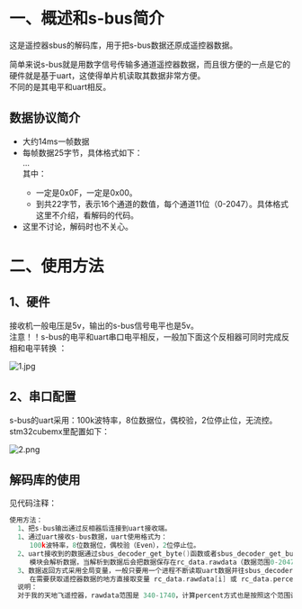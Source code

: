 
# 一、概述和s-bus简介

这是遥控器sbus的解码库，用于把s-bus数据还原成遥控器数据。

简单来说s-bus就是用数字信号传输多通道遥控器数据，而且很方便的一点是它的硬件就是基于uart，这使得单片机读取其数据非常方便。  
不同的是其电平和uart相反。


## 数据协议简介

* 大约14ms一帧数据
* 每帧数据25字节，具体格式如下：  
	<START> <data0> <data1> ... <data21> <Flags> <END>  
	其中：  
    * <START>一定是0x0F，<END>一定是0x00。
    * <data0>到<data21>共22字节，表示16个通道的数值，每个通道11位（0-2047）。具体格式这里不介绍，看解码的代码。
* <Flags>这里不讨论，解码时也不关心。

# 二、使用方法

## 1、硬件

接收机一般电压是5v，输出的s-bus信号电平也是5v。  
注意！！s-bus的电平和uart串口电平相反，一般加下面这个反相器可同时完成反相和电平转换
：

![1.jpg](https://github.com/nicekwell/sbus-decoder/raw/master/img/1.jpg)

## 2、串口配置

s-bus的uart采用：100k波特率，8位数据位，偶校验，2位停止位，无流控。
stm32cubemx里配置如下：

![2.png](https://github.com/nicekwell/sbus-decoder/raw/master/img/2.png)

## 解码库的使用

见代码注释：

```c
使用方法：
  1、把s-bus输出通过反相器后连接到uart接收端。
  1、通过uart接收s-bus数据，uart使用格式为：
     100k波特率，8位数据位，偶校验（Even），2位停止位。
  2、uart接收到的数据通过sbus_decoder_get_byte()函数或者sbus_decoder_get_buf()函数传给此模块。
     模块会解析数据，当解析到数据后会把数据保存在rc_data.rawdata（数据范围0-2047） 和 rc_data.percent（数据范围0-100）中。
  3、数据返回方式采用全局变量，一般只要用一个进程不断读取uart数据并往sbus_decoder模块里送，模块就会不断刷新rc_data，
     在需要获取遥控器数据的地方直接取变量 rc_data.rawdata[i] 或 rc_data.percent[i] 即可。
  说明：
  对于我的天地飞遥控器，rawdata范围是 340-1740，计算percent方式也是按照这个范围计算的，如果其他遥控器范围不同的话则计算方式也不同。
```




